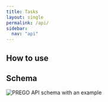 ```yaml
---
title: Tasks
layout: single
permalink: /api/
sidebar:
  nav: "api"
---
```


## How to use

## Schema

![PREGO API schema with an example](images/PREGO-API.pnd)

